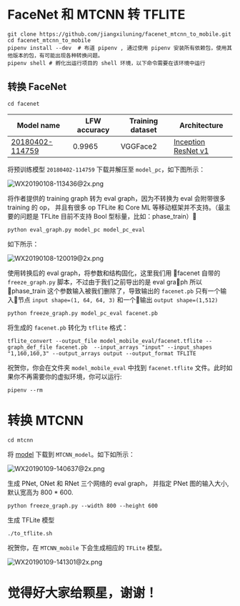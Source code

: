 # FaceNet 和 MTCNN 转 TFLITE

```
git clone https://github.com/jiangxiluning/facenet_mtcnn_to_mobile.git
cd facenet_mtcnn_to_mobile
pipenv install --dev  # 布道 pipenv , 通过使用 pipenv 安装所有依赖包，使用其他版本的包，有可能出现各种转换问题。
pipenv shell # 孵化出运行项目的 shell 环境，以下命令需要在该环境中运行
```

## 转换 FaceNet

```
cd facenet

```
| Model name      | LFW accuracy | Training dataset | Architecture |
|-----------------|--------------|------------------|-------------|
| [20180402-114759](https://drive.google.com/open?id=1EXPBSXwTaqrSC0OhUdXNmKSh9qJUQ55-) | 0.9965        | VGGFace2      | [Inception ResNet v1](https://github.com/davidsandberg/facenet/blob/master/src/models/inception_resnet_v1.py) |

将预训练模型 `20180402-114759` 下载并解压至 `model_pc`，如下图所示：

![WX20190108-113436@2x.png](https://i.loli.net/2019/01/08/5c341f9c5f908.png)


 将作者提供的 training graph 转为 eval graph，因为不转换为 eval 会附带很多 training 的 op， 并且有很多 op TFLite 和 Core ML 等移动框架并不支持。（最主要的问题是 TFLite 目前不支持 Bool 型标量，比如：phase_train）

```shell
python eval_graph.py model_pc model_pc_eval
```
如下所示：

![WX20190108-120019@2x.png](https://i.loli.net/2019/01/08/5c3420a7431d6.png)


使用转换后的 eval graph，将参数和结构固化，这里我们用 facenet 自带的 `freeze_graph.py` 脚本，不过由于我们之前导出的是 eval graph 所以 phase_train 这个参数输入被我们删除了，导致输出的 `facenet.pb` 只有一个输入节点 `input shape=(1, 64, 64, 3)` 和一个输出 `output shape=(1,512)`

```shell
python freeze_graph.py model_pc_eval facenet.pb
```

将生成的 `facenet.pb` 转化为 `tflite` 格式：

```shell
tflite_convert --output_file model_mobile_eval/facenet.tflite --graph_def_file facenet.pb  --input_arrays "input" --input_shapes "1,160,160,3" --output_arrays output --output_format TFLITE
```

祝贺你，你会在文件夹 `model_mobile_eval` 中找到 `facenet.tflite` 文件。此时如果你不再需要你的虚拟环境，你可以运行: 
```shell
pipenv --rm
```

# 转换 MTCNN

```
cd mtcnn
```

将 [model](https://github.com/AITTSMD/MTCNN-Tensorflow/tree/master/data/MTCNN_model) 下载到 `MTCNN_model`。如下如所示：

![WX20190109-140637@2x.png](https://i.loli.net/2019/01/09/5c358f92c77fe.png)

生成 PNet, ONet 和 RNet 三个网络的 eval graph， 并指定 PNet 图的输入大小, 默认宽高为 800 * 600.

```
python freeze_graph.py --width 800 --height 600
```

生成 TFLite 模型
```
./to_tflite.sh
```
祝贺你，在 `MTCNN_mobile` 下会生成相应的 `TFLite` 模型。


![WX20190109-141301@2x.png](https://i.loli.net/2019/01/09/5c35910d9d4c0.png)


# 觉得好大家给颗星，谢谢！